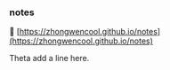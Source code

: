 ### notes

📘 [https://zhongwencool.github.io/notes](https://zhongwencool.github.io/notes)

Theta add a line here.
